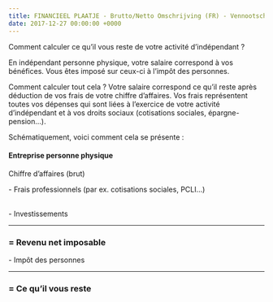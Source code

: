 ```yaml
---
title: FINANCIEEL PLAATJE - Brutto/Netto Omschrijving (FR) - Vennootschap
date: 2017-12-27 00:00:00 +0000
---
```

Comment calculer ce qu’il vous reste de votre activité d’indépendant ?

En indépendant personne physique, votre salaire correspond à vos bénéfices. Vous êtes imposé sur ceux-ci à l’impôt des personnes.

Comment calculer tout cela ? Votre salaire correspond ce qu’il reste après déduction de vos frais de votre chiffre d’affaires. Vos frais représentent toutes vos dépenses qui sont liées à l’exercice de votre activité d’indépendant et à vos droits sociaux (cotisations sociales, épargne-pension...).

Schématiquement, voici comment cela se présente :

<h4>Entreprise personne physique</h4>

<div class="grey-box">

<p>Chiffre d’affaires (brut)</p>

<p>- Frais professionnels (par ex. cotisations sociales, PCLI...)

    <br>- Investissements

</p>

<hr>

<h3>= Revenu net imposable</h3>

<p>- Impôt des personnes</p>

<hr>

<h3>= Ce qu’il vous reste</h3>

</div>